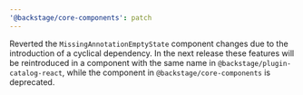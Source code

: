 ```yaml
---
'@backstage/core-components': patch
---
```


Reverted the `MissingAnnotationEmptyState` component changes due to the introduction of a cyclical dependency. In the next release these features will be reintroduced in a component with the same name in `@backstage/plugin-catalog-react`, while the component in `@backstage/core-components` is deprecated.
